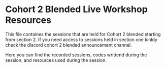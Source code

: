 # Cohort 2 Blended Live Workshop Resources

This file containes the sessions that are held for Cohort 2 blended starting from section 2. If you need access to sessions held in section one kinldy check the discord cohort 2 blended announcement channel.

Here you can find the recorded sessions, codes writtend during the session, and  resources used during the session.
